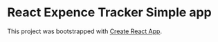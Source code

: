 # React Expence Tracker Simple app

This project was bootstrapped with [Create React App](https://github.com/facebook/create-react-app).
